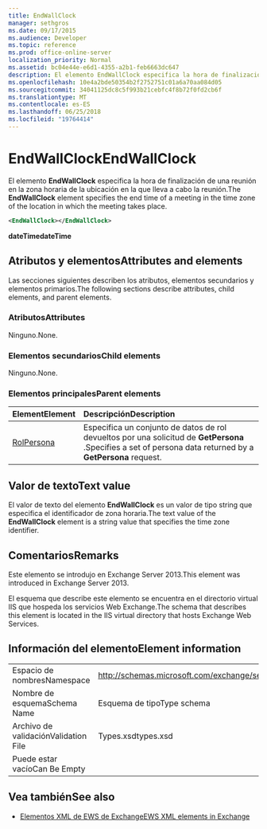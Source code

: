 ```yaml
---
title: EndWallClock
manager: sethgros
ms.date: 09/17/2015
ms.audience: Developer
ms.topic: reference
ms.prod: office-online-server
localization_priority: Normal
ms.assetid: bc04e44e-e6d1-4355-a2b1-feb6663dc647
description: El elemento EndWallClock especifica la hora de finalización de una reunión en la zona horaria de la ubicación en la que lleva a cabo la reunión.
ms.openlocfilehash: 10e4a2bde50354b2f2752751c01a6a70aa084d05
ms.sourcegitcommit: 34041125dc8c5f993b21cebfc4f8b72f0fd2cb6f
ms.translationtype: MT
ms.contentlocale: es-ES
ms.lasthandoff: 06/25/2018
ms.locfileid: "19764414"
---
```

# <a name="endwallclock"></a><span data-ttu-id="015a8-103">EndWallClock</span><span class="sxs-lookup"><span data-stu-id="015a8-103">EndWallClock</span></span>

<span data-ttu-id="015a8-104">El elemento **EndWallClock** especifica la hora de finalización de una reunión en la zona horaria de la ubicación en la que lleva a cabo la reunión.</span><span class="sxs-lookup"><span data-stu-id="015a8-104">The **EndWallClock** element specifies the end time of a meeting in the time zone of the location in which the meeting takes place.</span></span> 
  
```XML
<EndWallClock></EndWallClock>
```

 <span data-ttu-id="015a8-105">**dateTime**</span><span class="sxs-lookup"><span data-stu-id="015a8-105">**dateTime**</span></span>
## <a name="attributes-and-elements"></a><span data-ttu-id="015a8-106">Atributos y elementos</span><span class="sxs-lookup"><span data-stu-id="015a8-106">Attributes and elements</span></span>

<span data-ttu-id="015a8-107">Las secciones siguientes describen los atributos, elementos secundarios y elementos primarios.</span><span class="sxs-lookup"><span data-stu-id="015a8-107">The following sections describe attributes, child elements, and parent elements.</span></span>
  
### <a name="attributes"></a><span data-ttu-id="015a8-108">Atributos</span><span class="sxs-lookup"><span data-stu-id="015a8-108">Attributes</span></span>

<span data-ttu-id="015a8-109">Ninguno.</span><span class="sxs-lookup"><span data-stu-id="015a8-109">None.</span></span>
  
### <a name="child-elements"></a><span data-ttu-id="015a8-110">Elementos secundarios</span><span class="sxs-lookup"><span data-stu-id="015a8-110">Child elements</span></span>

<span data-ttu-id="015a8-111">Ninguno.</span><span class="sxs-lookup"><span data-stu-id="015a8-111">None.</span></span>
  
### <a name="parent-elements"></a><span data-ttu-id="015a8-112">Elementos principales</span><span class="sxs-lookup"><span data-stu-id="015a8-112">Parent elements</span></span>

|<span data-ttu-id="015a8-113">**Element**</span><span class="sxs-lookup"><span data-stu-id="015a8-113">**Element**</span></span>|<span data-ttu-id="015a8-114">**Descripción**</span><span class="sxs-lookup"><span data-stu-id="015a8-114">**Description**</span></span>|
|:-----|:-----|
|[<span data-ttu-id="015a8-115">Rol</span><span class="sxs-lookup"><span data-stu-id="015a8-115">Persona</span></span>](persona.md) <br/> |<span data-ttu-id="015a8-116">Especifica un conjunto de datos de rol devueltos por una solicitud de **GetPersona** .</span><span class="sxs-lookup"><span data-stu-id="015a8-116">Specifies a set of persona data returned by a **GetPersona** request.</span></span>  <br/> |
   
## <a name="text-value"></a><span data-ttu-id="015a8-117">Valor de texto</span><span class="sxs-lookup"><span data-stu-id="015a8-117">Text value</span></span>

<span data-ttu-id="015a8-118">El valor de texto del elemento **EndWallClock** es un valor de tipo string que especifica el identificador de zona horaria.</span><span class="sxs-lookup"><span data-stu-id="015a8-118">The text value of the **EndWallClock** element is a string value that specifies the time zone identifier.</span></span> 
  
## <a name="remarks"></a><span data-ttu-id="015a8-119">Comentarios</span><span class="sxs-lookup"><span data-stu-id="015a8-119">Remarks</span></span>

<span data-ttu-id="015a8-120">Este elemento se introdujo en Exchange Server 2013.</span><span class="sxs-lookup"><span data-stu-id="015a8-120">This element was introduced in Exchange Server 2013.</span></span>
  
<span data-ttu-id="015a8-121">El esquema que describe este elemento se encuentra en el directorio virtual IIS que hospeda los servicios Web Exchange.</span><span class="sxs-lookup"><span data-stu-id="015a8-121">The schema that describes this element is located in the IIS virtual directory that hosts Exchange Web Services.</span></span>
  
## <a name="element-information"></a><span data-ttu-id="015a8-122">Información del elemento</span><span class="sxs-lookup"><span data-stu-id="015a8-122">Element information</span></span>

|||
|:-----|:-----|
|<span data-ttu-id="015a8-123">Espacio de nombres</span><span class="sxs-lookup"><span data-stu-id="015a8-123">Namespace</span></span>  <br/> |http://schemas.microsoft.com/exchange/services/2006/types  <br/> |
|<span data-ttu-id="015a8-124">Nombre de esquema</span><span class="sxs-lookup"><span data-stu-id="015a8-124">Schema Name</span></span>  <br/> |<span data-ttu-id="015a8-125">Esquema de tipo</span><span class="sxs-lookup"><span data-stu-id="015a8-125">Type schema</span></span>  <br/> |
|<span data-ttu-id="015a8-126">Archivo de validación</span><span class="sxs-lookup"><span data-stu-id="015a8-126">Validation File</span></span>  <br/> |<span data-ttu-id="015a8-127">Types.xsd</span><span class="sxs-lookup"><span data-stu-id="015a8-127">types.xsd</span></span>  <br/> |
|<span data-ttu-id="015a8-128">Puede estar vacío</span><span class="sxs-lookup"><span data-stu-id="015a8-128">Can Be Empty</span></span>  <br/> ||
   
## <a name="see-also"></a><span data-ttu-id="015a8-129">Vea también</span><span class="sxs-lookup"><span data-stu-id="015a8-129">See also</span></span>



- [<span data-ttu-id="015a8-130">Elementos XML de EWS de Exchange</span><span class="sxs-lookup"><span data-stu-id="015a8-130">EWS XML elements in Exchange</span></span>](ews-xml-elements-in-exchange.md)

